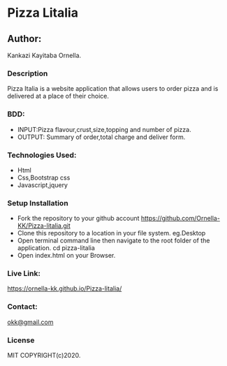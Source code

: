 # Pizza Litalia
## Author:
Kankazi Kayitaba Ornella.
### Description
Pizza Italia is a website application that allows users to order pizza and is delivered at a place of their choice.
### BDD:
* INPUT:Pizza flavour,crust,size,topping and number of pizza.
* OUTPUT: Summary of order,total charge and deliver form.
### Technologies Used:
* Html
* Css,Bootstrap css
* Javascript,jquery
### Setup Installation
* Fork the repository to your github account https://github.com/Ornella-KK/Pizza-litalia.git
* Clone this repository to a location in your file system. eg.Desktop
* Open terminal command line then navigate to the root folder of the application. cd pizza-litalia
* Open index.html on your Browser.

### Live Link:
https://ornella-kk.github.io/Pizza-litalia/
### Contact:
okk@gmail.com
### License
MIT
COPYRIGHT(c)2020.


